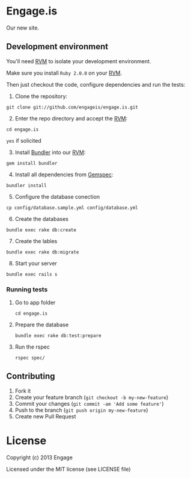 # Engage.is

Our new site.


## Development environment

You'll need [RVM](https://rvm.io/) to isolate your development environment.

Make sure you install `Ruby 2.0.0` on your [RVM](https://rvm.io/).

Then just checkout the code, configure dependencies and run the tests:

1. Clone the repository:

 `git clone git://github.com/engageis/engage.is.git`

2. Enter the repo directory and accept the [RVM](https://rvm.io/):

 `cd engage.is`

 `yes` if solicited

3. Install [Bundler](http://gembundler.com/) into our [RVM](https://rvm.io/):

 `gem install bundler`

4. Install all dependencies from [Gemspec](http://docs.rubygems.org/read/chapter/20):

 `bundler install`
 
5. Configure the database conection

  `cp config/database.sample.yml config/database.yml`

6. Create the databases

  `bundle exec rake db:create`
 
7. Create the lables

  `bundle exec rake db:migrate`

8. Start your server

  `bundle exec rails s`


### Running tests

1. Go to app folder

	`cd engage.is`

2. Prepare the database
	
	`bundle exec rake db:test:prepare`

3. Run the rspec

	`rspec spec/`

## Contributing

1. Fork it
2. Create your feature branch (`git checkout -b my-new-feature`)
3. Commit your changes (`git commit -am 'Add some feature'`)
4. Push to the branch (`git push origin my-new-feature`)
5. Create new Pull Request


# License

Copyright (c) 2013 Engage

Licensed under the MIT license (see LICENSE file)